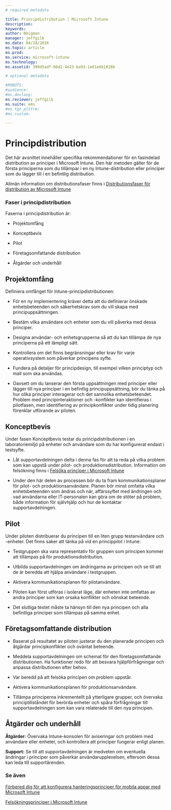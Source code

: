 ```yaml
---
# required metadata

title: Principdistribution | Microsoft Intune
description:
keywords:
author: Nbigman
manager: jeffgilb
ms.date: 04/28/2016
ms.topic: article
ms.prod:
ms.service: microsoft-intune
ms.technology:
ms.assetid: 390d5adf-86d2-4e23-ba93-1e61e6b1028b

# optional metadata

#ROBOTS:
#audience:
#ms.devlang:
ms.reviewer: jeffgilb
ms.suite: ems
#ms.tgt_pltfrm:
#ms.custom:

---
```


# Principdistribution
Det här avsnittet innehåller specifika rekommendationer för en fasindelad distribution av principer i Microsoft Intune. Den här metoden gäller för de första principerna som du tillämpar i en ny Intune-distribution eller principer som du lägger till i en befintlig distribution.

Allmän information om distributionsfaser finns i [Distributionsfaser för distribution av Microsoft Intune](rollout-phases-for-microsoft-intune-deployment.md)

### Faser i principdistribution
Faserna i principdistribution är:

-   Projektomfång

-   Konceptbevis

-   Pilot

-   Företagsomfattande distribution

-   Åtgärder och underhåll

## Projektomfång
Definiera omfånget för Intune-principdistributionen:

-   För en ny implementering kräver detta att du definierar önskade enhetsbeteenden och säkerhetskrav som du vill skapa med principuppsättningen.

-   Bestäm vilka användare och enheter som du vill påverka med dessa principer.

-   Designa användar- och enhetsgrupperna så att du kan tillämpa de nya principerna på ett lämpligt sätt.

-   Kontrollera om det finns begränsningar eller krav för varje operativsystem som påverkar principens syfte.

-   Fundera på detaljer för principdesign, till exempel vilken principtyp och mall som ska användas.

-   Oavsett om du lanserar den första uppsättningen med principer eller lägger till nya principer i en befintlig principuppsättning, bör du tänka på hur olika principer interagerar och det sannolika enhetsbeteendet. Problem med principinteraktioner och -konflikter kan identifieras i pilotfasen, men identifiering av principkonflikter under tidig planering förenklar utförande av piloten.

## Konceptbevis
Under fasen Konceptbevis testar du principdistributionen i en laboratoriemiljö på enheter och användare som du har konfigurerat endast i testsyfte.

-   Låt supportavdelningen delta i denna fas för att ta reda på vilka problem som kan uppstå under pilot- och produktionsdistribution. Information om felsökning finns i [Felsöka principer i Microsoft Intune](/intune/troubleshoot/troubleshoot-policies-in-microsoft-intune)

-   Under den här delen av processen bör du ta fram kommunikationsplaner för pilot- och produktionsanvändare. Planen bör minst omfatta vilka enhetsbeteenden som ändras och när, affärssyftet med ändringen och vad användarna eller IT-personalen kan göra om de stöter på problem, både information för självhjälp och hur de kontaktar supportavdelningen.

## Pilot
Under piloten distribuerar du principen till en liten grupp testanvändare och -enheter. Det finns saker att tänka på vid en princippilot i Intune:

-   Testgruppen ska vara representativ för gruppen som principen kommer att tillämpas på för produktionsdistribution.

-   Utbilda supportavdelningen om ändringarna av principen och se till att de är beredda att hjälpa användare i testgruppen.

-   Aktivera kommunikationsplanen för pilotanvändare.

-   Piloten kan först utföras i isolerat läge, där enheten inte omfattas av andra principer som kan orsaka konflikter och oönskat beteende.

-   Det slutliga testet måste ta hänsyn till den nya principen och alla befintliga principer som tillämpas på samma enhet.

## Företagsomfattande distribution

-   Baserat på resultatet av piloten justerar du den planerade principen och åtgärdar principkonflikter och oväntat beteende.

-   Meddela supportavdelningen om schemat för den företagsomfattande distributionen. Ha funktioner redo för att besvara hjälpförfrågningar och anpassa distributionen efter behov.

-   Var beredd på att felsöka principen om problem uppstår.

-   Aktivera kommunikationsplanen för produktionsanvändare.

-   Tillämpa principerna inkrementellt på ytterligare grupper, och övervaka principtillståndet för berörda enheter och spåra förfrågningar till supportavdelningen som kan vara relaterade till den nya principen.

## Åtgärder och underhåll
**Åtgärder:** Övervaka Intune-konsolen för aviseringar och problem med användare eller enheter, och kontrollera att principer fungerar enligt planen.

**Support:** Se till att supportavdelningen är medveten om eventuella ändringar i principer som påverkar användarupplevelsen, eftersom dessa kan leda till supportärenden.


### Se även
[Förbered dig för att konfigurera hanteringsprinciper för mobila appar med Microsoft Intune](/intune/deploy-use/get-ready-to-configure-mobile-app-management-policies-with-microsoft-intune)

[Felsökningsprinciper i Microsoft Intune](/intune/troubleshoot/troubleshoot-policies-in-microsoft-intune)


<!--HONumber=May16_HO2-->


